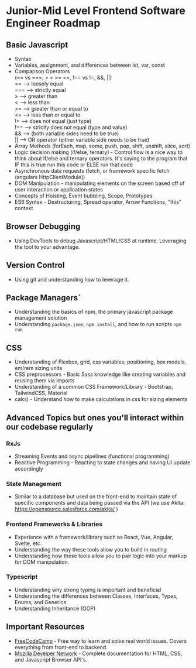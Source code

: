# Junior-Mid Level Frontend Software Engineer Roadmap

## Basic Javascript

- Syntax
- Variables, assignment, and differences between let, var, const
- Comparison Operators<br>(== vs ===, > < >= <=, !== vs !=, &&, ||)
      <br> == --> loosely equal
      <br> === --> strictly equal
      <br> > --> greater than
      <br> < --> less than
      <br> >= --> greater than or equal to
      <br> <= --> less than or equal to
      <br> != --> does not equal (just type)
      <br> !== --> strictly does not equal (type and value)
      <br> && --> (both variable sides need to be true)
      <br> || --> OR operator (either variable side needs to be true)
- Array Methods (forEach, map, some, push, pop, shift, unshift, slice, sort)
- Logic decision making (if/else, ternary)
      - Control flow is a nice way to think about if/else and ternary operators. It's saying to the program that IF this is true run this code or ELSE run that code
- Asynchronous data requests (fetch, or framework specific fetch (angulars HttpClientModule))
- DOM Manipulation - manipulating elements on the screen based off of user interaction or application states
- Concepts of Hoisting, Event bubbling, Scope, Prototypes
- ES6 Syntax - Destructuring, Spread operator, Arrow Functions, "this" context

## Browser Debugging

- Using DevTools to debug Javascript/HTML/CSS at runtime. Leveraging the tool to your advantage.

## Version Control

- Using git and understanding how to leverage it.

## Package Managers`

- Understanding the basics of npm, the primary javascript package management solution
- Understanding `package.json`, `npm install`, and how to run scripts `npm run`

## CSS

- Understanding of Flexbox, grid, css variables, positioning, box models, em/rem sizing units
- CSS preprocessors - Basic Sass knowledge like creating variables and reusing them via imports
- Understanding of a common CSS Framework/Library - Bootstrap, TailwindCSS, Material
- calc() - Understand how to make calculations in css for sizing elements

## Advanced Topics but ones you'll interact within our codebase regularly

### RxJs

- Streaming Events and async pipelines (functional programming)
- Reactive Programming - Reacting to state changes and having UI update accordingly

### State Management

- Similar to a database but used on the front-end to maintain state of specific components and 
      data being passed via the API (we use Akita: https://opensource.salesforce.com/akita/ )

### Frontend Frameworks & Libraries

- Experience with a framework/library such as React, Vue, Angular, Svelte, etc.
- Understanding the way these tools allow you to build in routing
- Understanding how these tools allow you to pair logic into your markup for DOM manipulation.

### Typescript

- Understanding why strong typing is important and beneficial
- Understanding the differences between Classes, Interfaces, Types, Enums, and Generics
- Understanding Inheritance (OOP)

## Important Resources


- [FreeCodeCamp](https://www.freecodecamp.org/) - Free way to learn and solve real world issues. Covers everything from front-end to backend. 
- [Mozilla Develper Network](https://developer.mozilla.org/en-US/) - Complete documentation for HTML, CSS, and Javascript Browser API's.